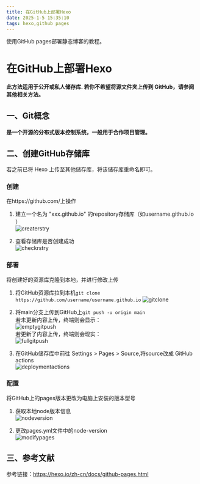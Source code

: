```yaml
---
title: 在GitHub上部署Hexo
date: 2025-1-5 15:35:10
tags: hexo,github pages
---
```


使用GitHub pages部署静态博客的教程。
<!-- more -->

# 在GitHub上部署Hexo
#### 此方法适用于公开或私人储存库. 若你不希望将源文件夹上传到 GitHub，请参阅其他相关方法。

## 一、Git概念
#### 是一个开源的分布式版本控制系统，一般用于合作项目管理。

## 二、创建GitHub存储库
若之前已将 Hexo 上传至其他储存库，将该储存库重命名即可。

### 创建
在https://github.com/上操作

1. 建立一个名为 "xxx.github.io" 的repository存储库（如username.github.io ）  
![createrstry](/images/two-creategithub/createrstry.png)

2. 查看存储库是否创建成功  
![checkrstry](/images/two-creategithub/checkrstry.png)

### 部署
将创建好的资源库克隆到本地，并进行修改上传

1. 将GitHub资源库拉到本机`git clone https://github.com/username/username.github.io`
![gitclone](/images/two-creategithub/gitclone.png)  

2. 将main分支上传到GitHub上`git push -u origin main`  
     若未更新内容上传，终端则会显示：  
     ![emptygitpush](/images/two-creategithub/emptygitpush.png)   
     若更新了内容上传，终端则会现实：  
     ![fullgitpush](/images/two-creategithub/fullgitpush.png)  

3. 在GitHub储存库中前往 Settings > Pages > Source,将source改成 GitHub actions  
![deploymentactions](/images/two-creategithub/deploymentactions.png)  


### 配置
将GitHub上的pages版本更改为电脑上安装的版本型号  

1. 获取本地node版本信息  
![nodeversion](/images/two-creategithub/nodeversion.png)  
 
2. 更改pages.yml文件中的node-version  
![modifypages](/images/two-creategithub/modifypages.png)  

## 三、参考文献
参考链接：https://hexo.io/zh-cn/docs/github-pages.html  



